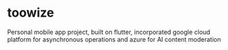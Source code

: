 # toowize
Personal mobile app project, built on flutter, incorporated google cloud platform for asynchronous operations and azure for AI content moderation
